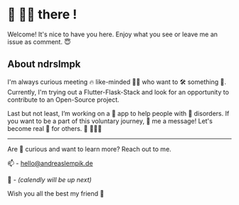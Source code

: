 # 👋 🙋‍♂️ there !

Welcome! It's nice to have you here. Enjoy what you see or leave me an issue as comment. 😇 

## About ndrslmpk

I'm always curious meeting 🔥 like-minded 🧑‍🚀 who want to 🛠️ something 🚀. Currently, I'm trying out a Flutter-Flask-Stack and look for an opportunity to contribute to an Open-Source project. 

Last but not least, I’m working on a 📱 app to help people with 🧠 disorders. If you want to be a part of this voluntary journey, 🔫 me a message! Let's become real 🦸 for others. 🫶 🧑‍🤝‍🧑

---

Are 🫵 curious and want to learn more? Reach out to me. 

📫 - [hello@andreaslempik.de](mailto:hello@andreaslempik.de)

📅 - _(calendly will be up next)_


Wish you all the best my friend 🫡
